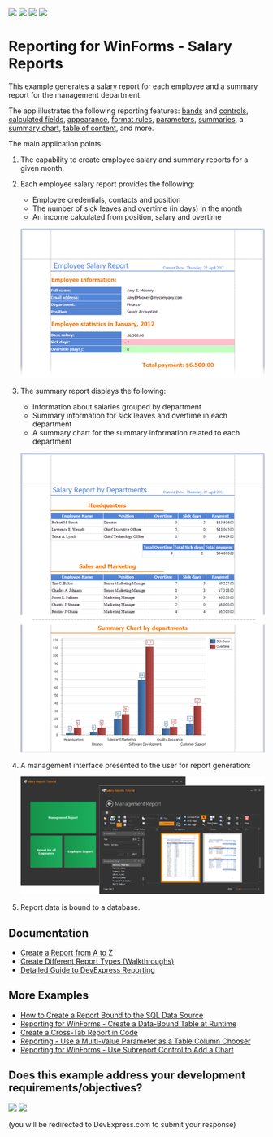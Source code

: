 <!-- default badges list -->
![](https://img.shields.io/endpoint?url=https://codecentral.devexpress.com/api/v1/VersionRange/128598150/22.2.3%2B)
[![](https://img.shields.io/badge/Open_in_DevExpress_Support_Center-FF7200?style=flat-square&logo=DevExpress&logoColor=white)](https://supportcenter.devexpress.com/ticket/details/E5144)
[![](https://img.shields.io/badge/📖_How_to_use_DevExpress_Examples-e9f6fc?style=flat-square)](https://docs.devexpress.com/GeneralInformation/403183)
[![](https://img.shields.io/badge/💬_Leave_Feedback-feecdd?style=flat-square)](#does-this-example-address-your-development-requirementsobjectives)
<!-- default badges end -->
# Reporting for WinForms - Salary Reports

This example generates a salary report for each employee and a summary report for the management department.

The app illustrates the following reporting features: [bands](https://docs.devexpress.com/XtraReports/2587/detailed-guide-to-devexpress-reporting/introduction-to-banded-reports) and [controls](https://docs.devexpress.com/XtraReports/2605/detailed-guide-to-devexpress-reporting/use-report-controls?p=netframework), [calculated fields](https://docs.devexpress.com/XtraReports/4813/detailed-guide-to-devexpress-reporting/shape-report-data/use-calculated-fields/calculated-fields-overview), [appearance](https://docs.devexpress.com/XtraReports/2573/desktop-reporting/winforms-reporting/winforms-reporting-application-appearance/change-the-application-skin), [format rules](https://docs.devexpress.com/XtraReports/119473/detailed-guide-to-devexpress-reporting/use-expressions/expressions-tasks-and-solutions/conditionally-change-a-controls-appearance), [parameters](https://docs.devexpress.com/XtraReports/4812/detailed-guide-to-devexpress-reporting/use-report-parameters?p=netframework), [summaries](https://docs.devexpress.com/XtraReports/403729/detailed-guide-to-devexpress-reporting/shape-report-data/calculate-summaries/calculate-summaries-overview), a [summary chart](https://docs.devexpress.com/XtraReports/2609/detailed-guide-to-devexpress-reporting/use-report-controls/use-charts/use-charts-in-reports), [table of content](https://docs.devexpress.com/XtraReports/115661/detailed-guide-to-devexpress-reporting/add-navigation/add-a-table-of-contents?p=netframework), and more.

The main application points:

1. The capability to create employee salary and summary reports for a given month.

2. Each employee salary report provides the following:
   - Employee credentials, contacts and position
   - The number of sick leaves and overtime (in days) in the month
   - An income calculated from position, salary and overtime

   ![employee-salary-report](/images/employee-salary-report.png)

3. The summary report displays the following:
   - Information about salaries grouped by department
   - Summary information for sick leaves and overtime in each department
   - A summary chart for the summary information related to each department

   ![summary-report](/images/summary-report.png)

4. A management interface presented to the user for report generation:
   
   ![management-screenshot](/images/screenshot.png)

5. Report data is bound to a database.

## Documentation

- [Create a Report from A to Z](https://docs.devexpress.com/XtraReports/2440/get-started-with-devexpress-reporting/create-a-report-from-a-to-z)
- [Create Different Report Types (Walkthroughs)](https://docs.devexpress.com/XtraReports/5152/create-reports)
- [Detailed Guide to DevExpress Reporting](https://docs.devexpress.com/XtraReports/5150/detailed-guide-to-devexpress-reporting)

## More Examples

- [How to Create a Report Bound to the SQL Data Source](https://github.com/DevExpress-Examples/reporting-winforms-sql-data-source-runtime)
- [Reporting for WinForms - Create a Data-Bound Table at Runtime](https://github.com/DevExpress-Examples/reporting-create-table-at-runtime)
- [Create a Cross-Tab Report in Code](https://docs.devexpress.com/XtraReports/403673/detailed-guide-to-devexpress-reporting/reporting-api/create-reports-in-code/create-a-cross-tab-report) 
- [Reporting - Use a Multi-Value Parameter as a Table Column Chooser](https://github.com/DevExpress-Examples/reporting-use-multi-value-parameter-as-table-column-chooser)
- [Reporting for WinForms - Use Subreport Control to Add a Chart](https://github.com/DevExpress-Examples/Reporting-Use-Subreport-To-Add-A-Chart)

<!-- feedback -->
## Does this example address your development requirements/objectives?

[<img src="https://www.devexpress.com/support/examples/i/yes-button.svg"/>](https://www.devexpress.com/support/examples/survey.xml?utm_source=github&utm_campaign=reporting-winforms-salary-reports&~~~was_helpful=yes) [<img src="https://www.devexpress.com/support/examples/i/no-button.svg"/>](https://www.devexpress.com/support/examples/survey.xml?utm_source=github&utm_campaign=reporting-winforms-salary-reports&~~~was_helpful=no)

(you will be redirected to DevExpress.com to submit your response)
<!-- feedback end -->

